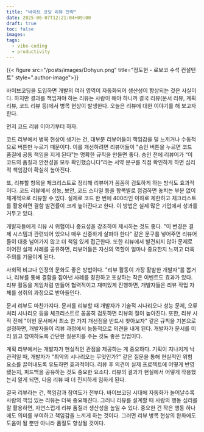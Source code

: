 ```yaml
---
title: "바이브 코딩 리뷰 전략"
date: 2025-06-07T12:21:04+09:00
draft: true
toc: false
images:
tags:
  - vibe-coding
  - productivity
---
```


{{< figure src="/posts/images/Dohyun.png" title="정도현 - 로보코 수석 컨설턴트" style=".author-image">}}

바이브코딩을 도입하면 개발의 여러 영역이 자동화되어 생산성이 향상되는 것은 사실이다. 하지만 결과를 책임져야 하는 리뷰는 사람이 해야 하니까 결국 리뷰(문서 리뷰, 계획 리뷰, 코드 리뷰 등)에서 병목 현상이 발생한다. 오늘은 리뷰에 대한 이야기를 해 보고자 한다.

먼저 코드 리뷰 이야기부터 하자.

코드 리뷰에서 병목 현상이 생기는 건, 대부분 리뷰어들이 책임감을 덜 느끼거나 수동적으로 버튼만 누르기 때문이다. 이를 개선하려면 리뷰어들이 "승인 버튼을 누르면 코드 품질에 공동 책임을 지게 된다"는 명확한 규칙을 만들면 좋다. 승인 전에 리뷰어가 “이 코드의 품질과 안전성을 모두 확인했습니다”라는 서약 문구를 직접 확인하게 하면 심리적 책임감이 확실히 높아진다.

또, 리뷰할 항목을 체크리스트로 정리해 리뷰어가 꼼꼼히 검토하게 하는 방식도 효과적이다. 코드 리뷰에서 성능, 보안, 코드 스타일 등을 항목별로 점검하면 놓치는 부분 없이 체계적으로 리뷰할 수 있다. 실제로 코드 한 번에 400라인 이하로 제한하고 체크리스트를 활용하면 결함 발견률이 크게 높아진다고 한다. 이 방법은 실제 많은 기업에서 성과를 거두고 있다.

개발자들에게 리뷰 시 위험이나 중요성을 강조하여 제시하는 것도 좋다. "이 변경은 결제 시스템과 관련되어 있으니 매우 신중하게 살펴야 한다" 같은 문구를 넣어주면 리뷰어들이 대충 넘어가지 않고 더 책임 있게 접근한다. 또한 리뷰에서 발견되지 않아 문제로 이어진 실제 사례를 공유하면, 리뷰어들은 자신의 역할이 얼마나 중요한지 느끼고 더욱 주의를 기울이게 된다.

사회적 비교나 인정의 문화도 좋은 방법이다. "리뷰 활동이 가장 활발한 개발자"를 뽑거나, 리뷰를 통해 결함을 잡아낸 사례를 칭찬하고 포상하는 작은 이벤트도 효과가 있다. 리뷰 활동을 게임처럼 만들어 협력적이고 재미있게 진행하면, 개발자들은 리뷰 작업 자체를 성취의 과정으로 받아들인다.

문서 리뷰도 마찬가지다. 문서를 리뷰할 때 개발자가 기술적 시나리오나 성능 문제, 오류 처리 시나리오 등을 체크리스트로 꼼꼼히 검토하면 리뷰의 질이 높아진다. 또한, 리뷰 시작 전에 "이번 문서에서 최소 한 가지 개선점을 반드시 찾아보자" 같은 규칙을 기본으로 설정하면, 개발자들이 리뷰 과정에서 능동적으로 의견을 내게 된다. 개발자가 문서를 미리 읽고 참여하도록 간단한 질문지를 주는 것도 좋은 방법이다.

계획 리뷰에서는 개발자가 현실적인 관점을 제공하는 게 중요하다. 기획이 지나치게 낙관적일 때, 개발자가 "최악의 시나리오는 무엇인가?" 같은 질문을 통해 현실적인 위험 요소를 끌어내도록 유도하면 효과적이다. 리뷰 후 의견이 실제 프로젝트에 어떻게 반영됐는지, 피드백을 공유하는 것도 중요한 요소다. 리뷰의 결과가 현실에서 어떻게 작용했는지 알게 되면, 다음 리뷰 때 더 진지하게 임하게 된다.

결국 리뷰라는 건, 책임감과 참여도가 전부다. 바이브코딩 시대에 자동화가 늘어날수록 사람의 책임 있는 리뷰는 더욱 중요해진다. 그러니 리뷰를 설계할 때 사람의 행동 심리를 잘 활용하면, 자연스럽게 리뷰 품질과 생산성을 높일 수 있다. 중요한 건 작은 행동 하나에도 의미를 부여하고 책임감을 느끼게 하는 것이다. 그러면 리뷰 병목 현상의 완화에도 도움이 될 뿐만 아니라 품질도 향상될 것이다.

